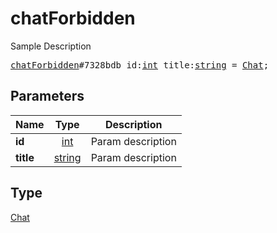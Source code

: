 # chatForbidden

Sample Description

<pre>
<a href="../constructor/chatForbidden.md">chatForbidden</a>#7328bdb id:<a href="../type/int.md">int</a> title:<a href="../type/string.md">string</a> = <a href="../type/Chat.md">Chat</a>;
</pre>

## Parameters

| Name | Type | Description |
|------|:----:|-------------|
| **id** | [int](../type/int.md) | Param description |
| **title** | [string](../type/string.md) | Param description |

## Type

[Chat](../type/Chat.md)

